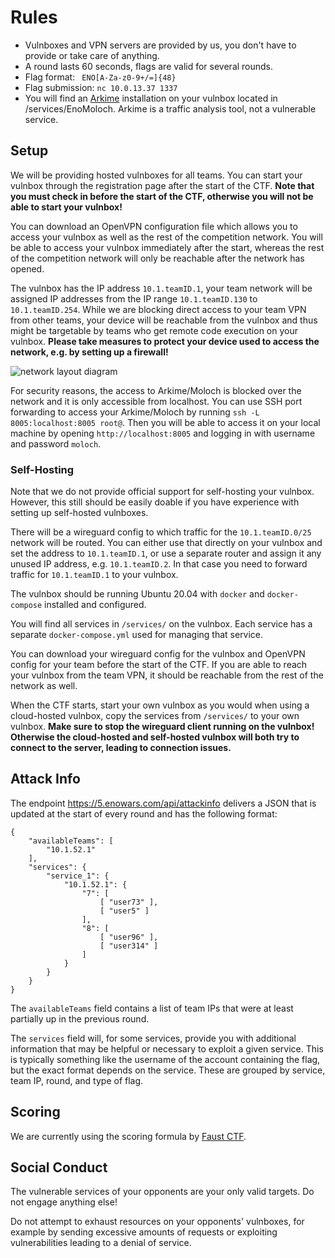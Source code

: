 # Rules

- Vulnboxes and VPN servers are provided by us, you don't have to provide or take care of anything.
- A round lasts 60 seconds, flags are valid for several rounds.
- Flag format: <code> ENO[A-Za-z0-9+\/=]{48}</code>
- Flag submission: <code>nc 10.0.13.37 1337</code>
- You will find an [Arkime](https://github.com/arkime/arkime) installation on your vulnbox located in /services/EnoMoloch. Arkime is a traffic analysis tool, not a vulnerable service.

## Setup

We will be providing hosted vulnboxes for all teams. You can start your vulnbox through the registration page after the start of the CTF. **Note that you must check in before the start of the CTF, otherwise you will not be able to start your vulnbox!**

You can download an OpenVPN configuration file which allows you to access your vulnbox as well as the rest of the competition network. You will be able to access your vulnbox immediately after the start, whereas the rest of the competition network will only be reachable after the network has opened.

The vulnbox has the IP address <code>10.1.teamID.1</code>, your team network will be assigned IP addresses from the IP range <code>10.1.teamID.130</code> to <code>10.1.teamID.254</code>. While we are blocking direct access to your team VPN from other teams, your device will be reachable from the vulnbox and thus might be targetable by teams who get remote code execution on your vulnbox. **Please take measures to protect your device used to access the network, e.g. by setting up a firewall!**

![network layout diagram](./assets/customization/enowars5_network.png)

For security reasons, the access to Arkime/Moloch is blocked over the network and it is only accessible from localhost. You can use SSH port forwarding to access your Arkime/Moloch by running <code>ssh -L 8005:localhost:8005 root@<your vulnbox IP></code>. Then you will be able to access it on your local machine by opening <code>http://localhost:8005</code> and logging in with username and password <code>moloch</code>.

### Self-Hosting

Note that we do not provide official support for self-hosting your vulnbox. However, this still should be easily doable if you have experience with setting up self-hosted vulnboxes.

There will be a wireguard config to which traffic for the <code>10.1.teamID.0/25</code> network will be routed. You can either use that directly on your vulnbox and set the address to <code>10.1.teamID.1</code>, or use a separate router and assign it any unused IP address, e.g. <code>10.1.teamID.2</code>. In that case you need to forward traffic for <code>10.1.teamID.1</code> to your vulnbox.

The vulnbox should be running Ubuntu 20.04 with `docker` and `docker-compose` installed and configured.

You will find all services in <code>/services/</code> on the vulnbox. Each service has a separate `docker-compose.yml` used for managing that service.

You can download your wireguard config for the vulnbox and OpenVPN config for your team before the start of the CTF. If you are able to reach your vulnbox from the team VPN, it should be reachable from the rest of the network as well.

When the CTF starts, start your own vulnbox as you would when using a cloud-hosted vulnbox, copy the services from <code>/services/</code> to your own vulnbox. **Make sure to stop the wireguard client running on the vulnbox! Otherwise the cloud-hosted and self-hosted vulnbox will both try to connect to the server, leading to connection issues.**

## Attack Info

The endpoint https://5.enowars.com/api/attackinfo delivers a JSON that is updated at the start of every round and has the following format:

```
{
	"availableTeams": [
		"10.1.52.1"
	],
	"services": {
		"service_1": {
			"10.1.52.1": {
				"7": [
					[ "user73" ],
					[ "user5" ]
				],
				"8": [
					[ "user96" ],
					[ "user314" ]
				]
			}
		}
	}
}
```

The `availableTeams` field contains a list of team IPs that were at least partially up in the previous round.

The `services` field will, for some services, provide you with additional information that may be helpful or necessary to exploit a given service. This is typically something like the username of the account containing the flag, but the exact format depends on the service. These are grouped by service, team IP, round, and type of flag.


## Scoring

We are currently using the scoring formula by [Faust CTF](https://2019.faustctf.net/information/rules/).

## Social Conduct

The vulnerable services of your opponents are your only valid targets. Do not engage anything else!

Do not attempt to exhaust resources on your opponents' vulnboxes, for example by sending excessive amounts of requests or exploiting vulnerabilities leading to a denial of service.
